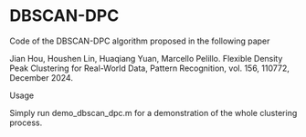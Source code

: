 # DBSCAN-DPC
Code of the DBSCAN-DPC algorithm proposed in the following paper

Jian Hou, Houshen Lin, Huaqiang Yuan, Marcello Pelillo. Flexible Density Peak Clustering for Real-World Data, Pattern Recognition, vol. 156, 110772, December 2024.

Usage

Simply run demo_dbscan_dpc.m for a demonstration of the whole clustering process.
